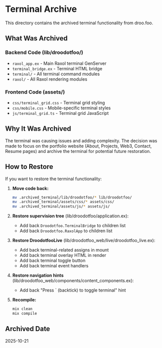 # Terminal Archive

This directory contains the archived terminal functionality from droo.foo.

## What Was Archived

### Backend Code (lib/droodotfoo/)
- `raxol_app.ex` - Main Raxol terminal GenServer
- `terminal_bridge.ex` - Terminal HTML bridge
- `terminal/` - All terminal command modules
- `raxol/` - All Raxol rendering modules

### Frontend Code (assets/)
- `css/terminal_grid.css` - Terminal grid styling
- `css/mobile.css` - Mobile-specific terminal styles
- `js/terminal_grid.ts` - Terminal grid JavaScript

## Why It Was Archived

The terminal was causing issues and adding complexity. The decision was made to focus on the portfolio website (About, Projects, Web3, Contact, Resume pages) and archive the terminal for potential future restoration.

## How to Restore

If you want to restore the terminal functionality:

1. **Move code back:**
   ```bash
   mv .archived_terminal/lib/droodotfoo/* lib/droodotfoo/
   mv .archived_terminal/assets/css/* assets/css/
   mv .archived_terminal/assets/js/* assets/js/
   ```

2. **Restore supervision tree** (lib/droodotfoo/application.ex):
   - Add back `Droodotfoo.TerminalBridge` to children list
   - Add back `Droodotfoo.RaxolApp` to children list

3. **Restore DroodotfooLive** (lib/droodotfoo_web/live/droodotfoo_live.ex):
   - Add back terminal-related assigns in mount
   - Add back terminal overlay HTML in render
   - Add back terminal toggle button
   - Add back terminal event handlers

4. **Restore navigation hints** (lib/droodotfoo_web/components/content_components.ex):
   - Add back "Press ` (backtick) to toggle terminal" hint

5. **Recompile:**
   ```bash
   mix clean
   mix compile
   ```

## Archived Date
2025-10-21

